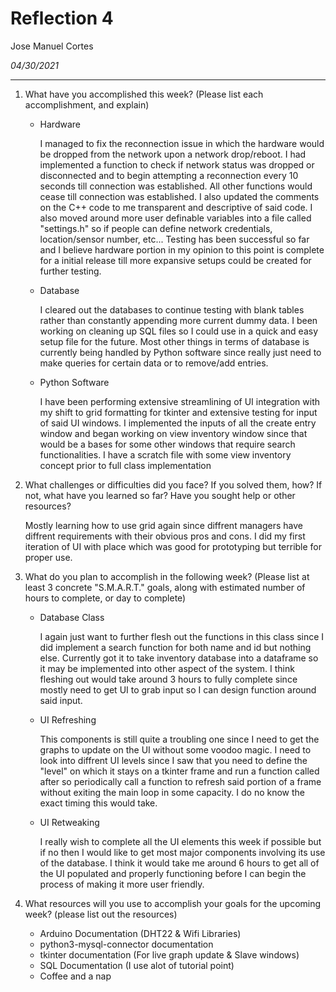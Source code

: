 # Reflection 4
Jose Manuel Cortes

*04/30/2021*

---

1. What have you accomplished this week? (Please list each accomplishment, and explain)

    * Hardware

      I managed to fix the reconnection issue in which the hardware would be dropped from the network upon a network drop/reboot. I had implemented a function to check if network status was dropped or disconnected and to begin attempting a reconnection every 10 seconds till connection was established. All other functions would cease till connection was established. I also updated the comments on the C++ code to me transparent and descriptive of said code. I also moved around more user definable variables into a file called "settings.h" so if people can define network credentials, location/sensor number, etc... Testing has been successful so far and I believe hardware portion in my opinion to this point is complete for a initial release till more expansive setups could be created for further testing.

    * Database

      I cleared out the databases to continue testing with blank tables rather than constantly appending more current dummy data. I been working on cleaning up SQL files so I could use in a quick and easy setup file for the future. Most other things in terms of database is currently being handled by Python software since really just need to make queries for certain data or to remove/add entries.

    * Python Software

      I have been performing extensive streamlining of UI integration with my shift to grid formatting for tkinter and extensive testing for input of said UI windows. I implemented the inputs of all the create entry window and began working on view inventory window since that would be a bases for some other windows that require search functionalities. I have a scratch file with some view inventory concept prior to full class implementation

2. What challenges or difficulties did you face? If you solved them, how? If not, what have you learned so far? Have you sought help or other resources?
   
   Mostly learning how to use grid again since diffrent managers have diffrent requirements with their obvious pros and cons. I did my first iteration of UI with place which was good for prototyping but terrible for proper use.

3. What do you plan to accomplish in the following week? (Please list at least 3 concrete "S.M.A.R.T." goals, along with estimated number of hours to complete, or day to complete)
   
   * Database Class

     I again just want to further flesh out the functions in this class since I did implement a search function for both name and id but nothing else. Currently got it to take inventory database into a dataframe so it may be implemented into other aspect of the system. I think fleshing out would take around 3 hours to fully complete since mostly need to get UI to grab input so I can design function around said input.

   * UI Refreshing

     This components is still quite a troubling one since I need to get the graphs to update on the UI without some voodoo magic. I need to look into diffrent UI levels since I saw that you need to define the "level" on which it stays on a tkinter frame and run a function called after so periodically call a function to refresh said portion of a frame without exiting the main loop in some capacity. I do no know the exact timing this would take.

   * UI Retweaking
     
     I really wish to complete all the UI elements this week if possible but if no then I would like to get most major components involving its use of the database. I think it would take me around 6 hours to get all of the UI populated and properly functioning before I can begin the process of making it more user friendly. 

    

4. What resources will you use to accomplish your goals for the upcoming week? (please list out the resources)

    * Arduino Documentation (DHT22 & Wifi Libraries)
    * python3-mysql-connector documentation
    * tkinter documentation (For live graph update & Slave windows)
    * SQL Documentation (I use alot of tutorial point)
    * Coffee and a nap